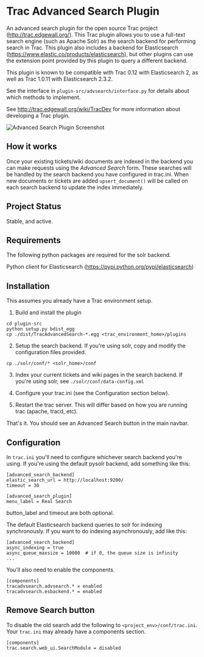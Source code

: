 
Trac Advanced Search Plugin
============================

An advanced search plugin for the open source Trac project
(http://trac.edgewall.org/). This Trac plugin allows you to use a full-text
search engine (such as Apache Solr) as the search backend for performing
search in Trac.  This plugin also includes a backend for Elasticsearch
(https://www.elastic.co/products/elasticsearch), but other plugins can use the extension point
provided by this plugin to query a different backend.

This plugin is known to be compatible with Trac 0.12 with Elasticsearch 2, as well as
Trac 1.0.11 with Elasticsearch 2.3.2.

See the interface in `plugin-src/advsearch/interface.py` for details about which
methods to implement.

See http://trac.edgewall.org/wiki/TracDev for more information about developing
a Trac plugin.

![Advanced Search Plugin Screenshot][screenshot]

How it works
------------

Once your existing tickets/wiki documents are indexed in the backend you can
make requests using the *Advanced Search* form.  These searches will be handled
by the search backend you have configured in trac.ini.  When new documents or
tickets are added `upsert_document()` will be called on each search backend
to update the index immediately.



Project Status
--------------
Stable, and active.


Requirements
------------

The following python packages are required for the solr backend.

Python client for Elasticsearch (https://pypi.python.org/pypi/elasticsearch)



Installation
------------

This assumes you already have a Trac environment setup.

1. Build and install the plugin
```
cd plugin-src
python setup.py bdist_egg
cp ./dist/TracAdvancedSearch-*.egg <trac_environment_home>/plugins
```

2. Setup the search backend.  If you're using solr, copy and modify the
configuration files provided.
```
cp ./solr/conf/* <solr_home>/conf
```

3. Index your current tickets and wiki pages in the search backend.  If you're
using solr, see `./solr/conf/data-config.xml`

4. Configure your trac.ini (see the Configuration section below).

5. Restart the trac server. This will differ based on how you are running trac
(apache, tracd, etc).

That's it. You should see an Advanced Search button in the main navbar.



Configuration
-------------

In `trac.ini` you'll need to configure whichever search backend you're using.  If
you're using the default pysolr backend, add something like this:

```
[advanced_search_backend]
elastic_search_url = http://localhost:9200/
timeout = 30

[advanced_search_plugin]
menu_label = Real Search
```

button_label and timeout are both optional.

The default Elasticsearch backend queries to solr for indexing synchronously.
If you want to do indexing asynchronously, add like this:

```
[advanced_search_backend]
async_indexing = true
async_queue_maxsize = 10000  # if 0, the queue size is infinity
...
```

You'll also need to enable the components.

```
[components]
tracadvsearch.advsearch.* = enabled
tracadvsearch.esbackend.* = enabled
```


Remove Search button
--------------------

To disable the old search add the following to `<project_env>/conf/trac.ini`.
Your `trac.ini` may already have a components section.

```
[components]
trac.search.web_ui.SearchModule = disabled
```

[screenshot]: https://raw.github.com/blampe/TracAdvancedSearchPlugin/gh-pages/example.png "Screenshot"
